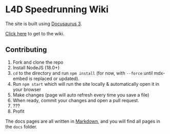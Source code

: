 # L4D Speedrunning Wiki

The site is built using [Docusaurus 3](https://docusaurus.io/).

[Click here](https://l4dsr.github.io/l4dsr-wiki/) to get to the wiki.

## Contributing

1. Fork and clone the repo
2. Install NodeJS (18.0+)
3. `cd` to the directory and run `npm install` (for now, with `--force` until mdx-embed is replaced or updated).
4. Run `npm start` which will run the site locally & automatically open it in your browser
5. Make changes (page will auto refresh every time you save a file)
6. When ready, commit your changes and open a pull request.
7. ???
8. Profit

The docs pages are all written in [Markdown](https://www.markdownguide.org/cheat-sheet/), and you will find all pages in the `docs` folder.
